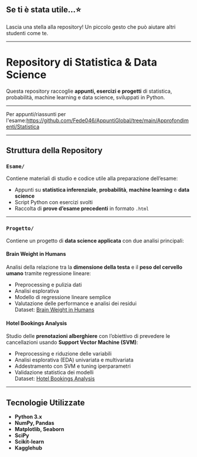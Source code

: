

##  Se ti è stata utile...⭐

Lascia una  stella alla repository!
Un piccolo gesto che può aiutare altri studenti come te.

---

# Repository di Statistica & Data Science

Questa repository raccoglie **appunti, esercizi e progetti** di statistica, probabilità, machine learning e data science, sviluppati in Python.

---

Per appunti/riassunti per l'esame:https://github.com/Fede046/AppuntiGlobal/tree/main/Approfondimenti/Statistica

---

## Struttura della Repository

### `Esame/`
Contiene materiali di studio e codice utile alla preparazione dell’esame:
- Appunti su **statistica inferenziale**, **probabilità**, **machine learning** e **data science**
- Script Python con esercizi svolti
- Raccolta di **prove d’esame precedenti** in formato `.html`

---

### `Progetto/`
Contiene un progetto di **data science applicata** con due analisi principali:

#### Brain Weight in Humans
Analisi della relazione tra la **dimensione della testa** e il **peso del cervello umano** tramite regressione lineare:
- Preprocessing e pulizia dati
- Analisi esplorativa
- Modello di regressione lineare semplice
- Valutazione delle performance e analisi dei residui  
Dataset: [Brain Weight in Humans](https://www.kaggle.com/datasets/anubhabswain/brain-weight-in-humans)

#### Hotel Bookings Analysis
Studio delle **prenotazioni alberghiere** con l’obiettivo di prevedere le cancellazioni usando **Support Vector Machine (SVM)**:
- Preprocessing e riduzione delle variabili
- Analisi esplorativa (EDA) univariata e multivariata
- Addestramento con SVM e tuning iperparametri
- Validazione statistica dei modelli  
Dataset: [Hotel Bookings Analysis](https://www.kaggle.com/datasets/thedevastator/hotel-bookings-analysis)

---

## Tecnologie Utilizzate
- **Python 3.x**
- **NumPy, Pandas**
- **Matplotlib, Seaborn**
- **SciPy**
- **Scikit-learn**
- **Kagglehub**

